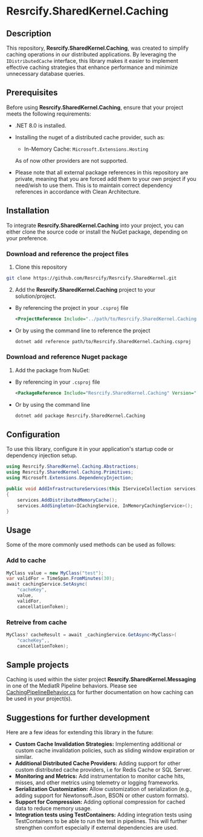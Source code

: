 # Resrcify.SharedKernel.Caching

## Description
This repository, **Resrcify.SharedKernel.Caching**, was created to simplify caching operations in our distributed applications. By leveraging the ``IDistributedCache`` interface, this library makes it easier to implement effective caching strategies that enhance performance and minimize unnecessary database queries.

## Prerequisites
Before using **Resrcify.SharedKernel.Caching**, ensure that your project meets the following requirements:

- .NET 8.0 is installed.
- Installing the nuget of a distributed cache provider, such as:
    - In-Memory Cache: ``Microsoft.Extensions.Hosting``

    As of now other providers are not supported.
- Please note that all external package references in this repository are private, meaning that you are forced add them to your own project if you need/wish to use them. This is to maintain correct dependency references in accordance with Clean Architecture.

## Installation
To integrate **Resrcify.SharedKernel.Caching** into your project, you can either clone the source code or install the NuGet package, depending on your preference.

### Download and reference the project files
1. Clone this repository
```bash
git clone https://github.com/Resrcify/Resrcify.SharedKernel.git
```
2. Add the **Resrcify.SharedKernel.Caching** project to your solution/project.

- By referencing the project in your ``.csproj`` file
    ```xml
    <ProjectReference Include="../path/to/Resrcify.SharedKernel.Caching.csproj" />
    ```
- Or by using the command line to reference the project
    ```bash
    dotnet add reference path/to/Resrcify.SharedKernel.Caching.csproj
    ```

### Download and reference Nuget package
1. Add the package from NuGet:
- By referencing in your ``.csproj`` file
    ```xml
    <PackageReference Include="Resrcify.SharedKernel.Caching" Version="1.8.5" />
    ```
- Or by using the command line
    ```bash
    dotnet add package Resrcify.SharedKernel.Caching
    ```

## Configuration
To use this library, configure it in your application's startup code or dependency injection setup.

```csharp
using Resrcify.SharedKernel.Caching.Abstractions;
using Resrcify.SharedKernel.Caching.Primitives;
using Microsoft.Extensions.DependencyInjection;

public void AddInfrastructureServices(this IServiceCollection services)
{
    services.AddDistributedMemoryCache();
    services.AddSingleton<ICachingService, InMemoryCachingService>();
}
```

## Usage
Some of the more commonly used methods can be used as follows:
### Add to cache
```csharp
MyClass value = new MyClass("test");
var validFor = TimeSpan.FromMinutes(30);
await cachingService.SetAsync(
    "cacheKey",
    value,
    validFor,
    cancellationToken);
```
### Retreive from cache
```csharp
MyClass? cacheResult = await _cachingService.GetAsync<MyClass>(
    "cacheKey",,
    cancellationToken);
```
## Sample projects
Caching is used within the sister project **Resrcify.SharedKernel.Messaging** in one of the MediatR Pipeline behaviors. Please see [CachingPipelineBehavior.cs](../Resrcify.SharedKernel.Messaging/Behaviors/CachingPipelineBehavior.cs) for further documentation on how caching can be used in your project(s).

## Suggestions for further development

Here are a few ideas for extending this library in the future:

- **Custom Cache Invalidation Strategies:** Implementing additional or custom cache invalidation policies, such as sliding window expiration or similar.
- **Additional Distributed Cache Providers:** Adding support for other custom distributed cache providers, i.e for Redis Cache or SQL Server.
- **Monitoring and Metrics:** Add instrumentation to monitor cache hits, misses, and other metrics using telemetry or logging frameworks.
- **Serialization Customization:** Allow customization of serialization (e.g., adding support for Newtonsoft.Json, BSON or other custom formats).
- **Support for Compression:** Adding optional compression for cached data to reduce memory usage.
- **Integration tests using TestContainers:** Adding integration tests using TestContainers to be able to run the test in pipelines. This will further strengthen comfort especially if external dependencies are used.